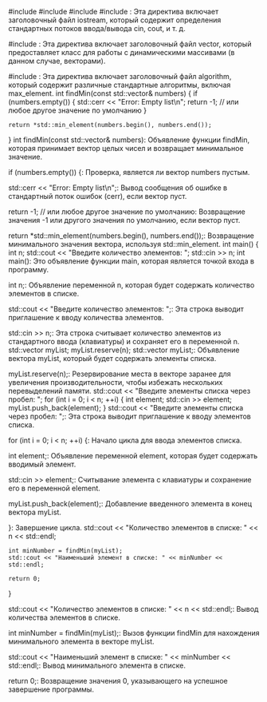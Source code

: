 #include <iostream>
#include <vector>
#include <algorithm>
#include <iostream>: Эта директива включает заголовочный файл iostream, который содержит определения стандартных потоков ввода/вывода cin, cout, и т. д.

#include <vector>: Эта директива включает заголовочный файл vector, который предоставляет класс для работы с динамическими массивами (в данном случае, векторами).

#include <algorithm>: Эта директива включает заголовочный файл algorithm, который содержит различные стандартные алгоритмы, включая max_element.
int findMin(const std::vector<int>& numbers) {
    if (numbers.empty()) {
        std::cerr << "Error: Empty list\n";
        return -1; // или любое другое значение по умолчанию
    }

    return *std::min_element(numbers.begin(), numbers.end());
}
int findMin(const std::vector<int>& numbers): Объявление функции findMin, которая принимает вектор целых чисел и возвращает минимальное значение.

if (numbers.empty()) {: Проверка, является ли вектор numbers пустым.

std::cerr << "Error: Empty list\n";: Вывод сообщения об ошибке в стандартный поток ошибок (cerr), если вектор пуст.

return -1; // или любое другое значение по умолчанию: Возвращение значения -1 или другого значения по умолчанию, если вектор пуст.

return *std::min_element(numbers.begin(), numbers.end());: Возвращение минимального значения вектора, используя std::min_element.
int main() {
    int n;
    std::cout << "Введите количество элементов: ";
    std::cin >> n;
int main(): Это объявление функции main, которая является точкой входа в программу.

int n;: Объявление переменной n, которая будет содержать количество элементов в списке.

std::cout << "Введите количество элементов: ";: Эта строка выводит приглашение к вводу количества элементов.

std::cin >> n;: Эта строка считывает количество элементов из стандартного ввода (клавиатуры) и сохраняет его в переменной n.
    std::vector<int> myList;
    myList.reserve(n);
std::vector<int> myList;: Объявление вектора myList, который будет содержать элементы списка.

myList.reserve(n);: Резервирование места в векторе заранее для увеличения производительности, чтобы избежать нескольких перевыделений памяти.
    std::cout << "Введите элементы списка через пробел: ";
    for (int i = 0; i < n; ++i) {
        int element;
        std::cin >> element;
        myList.push_back(element);
    }
std::cout << "Введите элементы списка через пробел: ";: Эта строка выводит приглашение к вводу элементов списка.

for (int i = 0; i < n; ++i) {: Начало цикла для ввода элементов списка.

int element;: Объявление переменной element, которая будет содержать вводимый элемент.

std::cin >> element;: Считывание элемента с клавиатуры и сохранение его в переменной element.

myList.push_back(element);: Добавление введенного элемента в конец вектора myList.

}: Завершение цикла.
        std::cout << "Количество элементов в списке: " << n << std::endl;

    int minNumber = findMin(myList);
    std::cout << "Наименьший элемент в списке: " << minNumber << std::endl;

    return 0;
}

std::cout << "Количество элементов в списке: " << n << std::endl;: Вывод количества элементов в списке.

int minNumber = findMin(myList);: Вызов функции findMin для нахождения минимального элемента в векторе myList.

std::cout << "Наименьший элемент в списке: " << minNumber << std::endl;: Вывод минимального элемента в списке.

return 0;: Возвращение значения 0, указывающего на успешное завершение программы.
